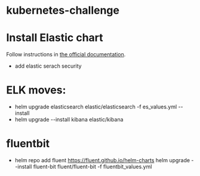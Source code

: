 # kubernetes-challenge

# Install Elastic chart
Follow instructions in [the official documentation](https://github.com/elastic/helm-charts/blob/main/elasticsearch/README.md).

* add elastic serach security

# ELK moves:
* helm upgrade elasticsearch elastic/elasticsearch -f es_values.yml --install
* helm upgrade --install kibana elastic/kibana


# fluentbit
* helm repo add fluent https://fluent.github.io/helm-charts
helm upgrade --install fluent-bit fluent/fluent-bit -f fluentbit_values.yml